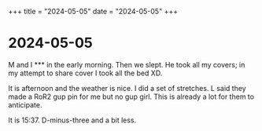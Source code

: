 +++
title = "2024-05-05"
date = "2024-05-05"
+++

# 2024-05-05

M and I \*\*\* in the early morning. Then we slept. He took all my covers; in
my attempt to share cover I took all the bed XD.

It is afternoon and the weather is nice. I did a set of stretches. L said they
made a RoR2 gup pin for me but no gup girl. This is already a lot for them to
anticipate.

It is 15:37. D-minus-three and a bit less.
